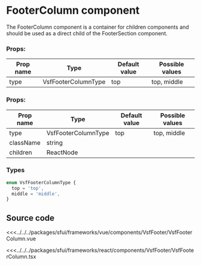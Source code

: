 
# FooterColumn component

The FooterColumn component is a container for children components and should be used as a direct child of the FooterSection component. 

<!-- vue -->
###  Props:
| Prop name | Type      | Default value | Possible values   |
|-----------|-----------| ------------- |-------------------|
| type      | VsfFooterColumnType    |     top        | top, middle |                                        |
<!-- end vue -->
<!-- react -->
###  Props:
| Prop name | Type      | Default value | Possible values   |
|-----------|-----------| ------------- |-------------------|
| type      | VsfFooterColumnType    |     top        | top, middle |                                        |
| className | string    |             |                   |                                        |
| children  | ReactNode |             |                   |                                        |
<!-- end react -->
### Types

```ts
enum VsfFooterColumnType {
  top = 'top',
  middle = 'middle',
}
```

## Source code
<!-- vue -->
<<<../../../packages/sfui/frameworks/vue/components/VsfFooter/VsfFooterColumn.vue
<!-- end vue -->
<!-- react -->
<<<../../../packages/sfui/frameworks/react/components/VsfFooter/VsfFooterColumn.tsx
<!-- end react -->
